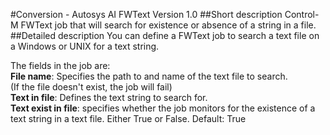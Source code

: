 #Conversion - Autosys AI FWText
Version 1.0
##Short description
Control-M FWText job that will search for existence or absence of a string in a file.
##Detailed description
You can define a FWText job to search a text file on a Windows or UNIX for a text string.  

The fields in the job are:  
**File name**: Specifies the path to and name of the text file to search.  
(If the file doesn't exist, the job will fail)  
**Text in file**: Defines the text string to search for.  
**Text exist in file**: specifies whether the job monitors for the existence of a text string in a text file. Either True or False. Default: True
